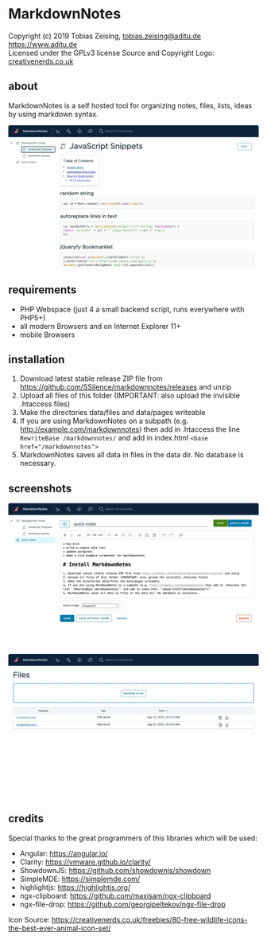 # MarkdownNotes

Copyright (c) 2019 Tobias Zeising, tobias.zeising@aditu.de  
https://www.aditu.de  
Licensed under the GPLv3 license
Source and Copyright Logo: [creativenerds.co.uk](https://creativenerds.co.uk/freebies/80-free-wildlife-icons-the-best-ever-animal-icon-set/)

## about

MarkdownNotes is a self hosted tool for organizing notes, files, lists, ideas by using markdown syntax.

![MarkdownNote Screenshot](https://github.com/SSilence/markdownnotes/raw/master/screenshot_1.jpg "MarkdownNote Screenshot")

## requirements

* PHP Webspace (just 4 a small backend script, runs everywhere with PHP5+)
* all modern Browsers and on Internet Explorer 11+
* mobile Browsers

## installation 

1. Download latest stable release ZIP file from https://github.com/SSilence/markdownnotes/releases and unzip
2. Upload all files of this folder (IMPORTANT: also upload the invisible .htaccess files)
3. Make the directories data/files and data/pages writeable
4. If you are using MarkdownNotes on a subpath (e.g. http://example.com/markdownnotes) then add in .htaccess the line ``RewriteBase /markdownnotes/`` and add in index.html ``<base href="/markdownnotes">``
5. MarkdownNotes saves all data in files in the data dir. No database is necessary.

## screenshots

![MarkdownNote Screenshot](https://github.com/SSilence/markdownnotes/raw/master/screenshot_2.jpg "MarkdownNote Screenshot")

![MarkdownNote Screenshot](https://github.com/SSilence/markdownnotes/raw/master/screenshot_3.jpg "MarkdownNote Screenshot")

## credits

Special thanks to the great programmers of this libraries which will be used:

* Angular: https://angular.io/
* Clarity: https://vmware.github.io/clarity/
* ShowdownJS: https://github.com/showdownjs/showdown
* SimpleMDE: https://simplemde.com/
* highlightjs: https://highlightjs.org/
* ngx-clipboard: https://github.com/maxisam/ngx-clipboard
* ngx-file-drop: https://github.com/georgipeltekov/ngx-file-drop

Icon Source: https://creativenerds.co.uk/freebies/80-free-wildlife-icons-the-best-ever-animal-icon-set/